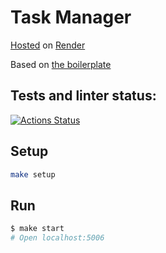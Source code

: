 # Task Manager

[Hosted](https://backend-project-6-asi0.onrender.com/) on [Render](https://render.com/)

Based on [the boilerplate](https://github.com/hexlet-boilerplates/fastify-nodejs-application/actions)


## Tests and linter status:
[![Actions Status](https://github.com/vladislav1923/backend-project-6/actions/workflows/hexlet-check.yml/badge.svg)](https://github.com/vladislav1923/backend-project-6/actions)

## Setup

```bash
make setup
```

## Run

```bash
$ make start
# Open localhost:5006
```
